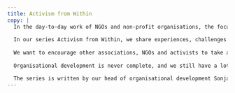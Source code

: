 ```yaml
---
title: Activism from Within
copy: |
  In the day-to-day work of NGOs and non-profit organisations, the focus is on social impact: the projects, campaigns and initiatives we promote externally to change the  world. But what often gets left behind is looking inward. Yet this perspective is fundamental. If we are truly serious about what we proclaim to the outside world, we must also live it within our organisation. We must be activists not only externally, but also internally. 
  
  In our series Activism from Within, we share experiences, challenges and tools for implementing our social demands internally. We address topics such as power, decision-making and conflict, and describe how we deal with them structurally. We describe small steps and concrete measures in our everyday work. 
  
  We want to encourage other associations, NGOs and activists to take a look inside and share their experiences.
  
  Organisational development is never complete, and we still have a lot of room for improvement. But it's worth sharing even unfinished, imperfect things in order to start a conversation and grow together. Because just as we want to make the world a better place, we also want to work on ourselves every day.

  The series is written by our head of organisational development Sonja Fischbauer. If you have any feedback or questions, feel free to [email Sonja](mailto:sonja.fischbauer@okfn.de). We look forward to hearing from you.
---
```

